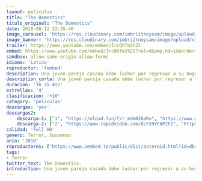 ```yaml
---
layout: peliculas
title: "The Domestics"
titulo_original: "The Domestics"
date: 2018-08-12 22:35:40
image_carousel: 'https://res.cloudinary.com/imbriitneysam/image/upload/v1542152027/domestic-poster-min.jpg'
image_banner: 'https://res.cloudinary.com/imbriitneysam/image/upload/v1542152027/domestics-banner-min.jpg'
trailer: https://www.youtube.com/embed/IrcQhTm2h2I
embed: https://www.youtube.com/embed/IrcQhTm2h2I?rel=0&amp;hd=1&border=0&wmode=opaque&enablejsapi=1&modestbranding=1&controls=1&showinfo=1
sandbox: allow-same-origin allow-forms
idioma: 'Latino'
reproductor: 'fembed'
description: Una joven pareja casada debe luchar por regresar a su hogar en un paisaje post-apocalíptico del medio oeste que las bandas han devastado.
description_corta: Una joven pareja casada debe luchar por regresar a su hogar en un paisaje post-apocalíptico del medio oeste que las bandas han devastado.
duracion: '1h 35 min'
estrellas: '4'
clasificacion: '+10'
category: 'peliculas'
descargas: 'yes'
descargas2:
    descarga-1: ["1", "https://oload.fun/f/r_eUmNI6aRo", "https://www.google.com/s2/favicons?domain=openload.co","OpenLoad","https://res.cloudinary.com/imbriitneysam/image/upload/v1541473684/mexico.png", "Latino", "Full HD"]
    descarga-2: ["2", "https://www.rapidvideo.com/d/FX9YFAP2FZ", "https://www.google.com/s2/favicons?domain=www.rapidvideo.com","RapidVideo","https://res.cloudinary.com/imbriitneysam/image/upload/v1541473684/mexico.png", "Latino", "Full HD"]
calidad: 'Full HD'
genero: Terror, Suspenso
anio: '2018'
reproductores: ["https://www.zembed.to/public/dist/asteroid.html?id=db407eebaffca364634014a7b6317a56&title=The%20Domestics","https://upstream.to/embed-stnaosckc69v.html","https://www.ilovefembed.best/v/435g2hzw287kdjl","https://gounlimited.to/embed-1vpk3mu2lpgp.html"]
tags:
- Terror
twitter_text: The Domestics.
introduction: Una joven pareja casada debe luchar por regresar a su hogar en un paisaje post-apocalíptico del medio oeste que las bandas han devastado.
---
```



 







